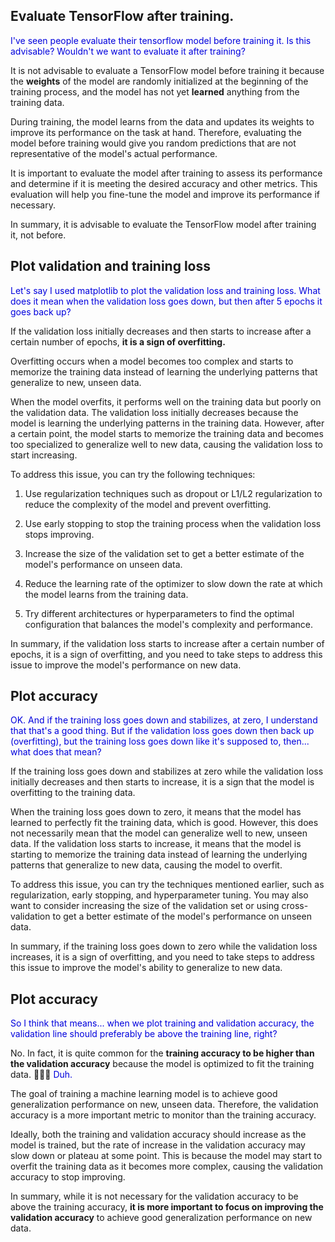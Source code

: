 ## Evaluate TensorFlow after training.

<span style="color:#0000dd;">I've seen people evaluate their tensorflow model before training it.  Is this advisable?  Wouldn't we want to evaluate it after training?</span>

It is not advisable to evaluate a TensorFlow model before training it because the **weights** of the model are randomly initialized at the beginning of the training process, and the model has not yet **learned** anything from the training data.

During training, the model learns from the data and updates its weights to improve its performance on the task at hand. Therefore, evaluating the model before training would give you random predictions that are not representative of the model's actual performance.

It is important to evaluate the model after training to assess its performance and determine if it is meeting the desired accuracy and other metrics. This evaluation will help you fine-tune the model and improve its performance if necessary.

In summary, it is advisable to evaluate the TensorFlow model after training it, not before.


## Plot validation and training loss

<span style="color:#0000dd;">Let's say I used matplotlib to plot the validation loss and training loss.  What does it mean when the validation loss goes down, but then after 5 epochs it goes back up?</span>

If the validation loss initially decreases and then starts to increase after a certain number of epochs, **it is a sign of overfitting.**

Overfitting occurs when a model becomes too complex and starts to memorize the training data instead of learning the underlying patterns that generalize to new, unseen data.

When the model overfits, it performs well on the training data but poorly on the validation data. The validation loss initially decreases because the model is learning the underlying patterns in the training data. However, after a certain point, the model starts to memorize the training data and becomes too specialized to generalize well to new data, causing the validation loss to start increasing.

To address this issue, you can try the following techniques:

1. Use regularization techniques such as dropout or L1/L2 regularization to reduce the complexity of the model and prevent overfitting.

2. Use early stopping to stop the training process when the validation loss stops improving.

3. Increase the size of the validation set to get a better estimate of the model's performance on unseen data.

4. Reduce the learning rate of the optimizer to slow down the rate at which the model learns from the training data.

5. Try different architectures or hyperparameters to find the optimal configuration that balances the model's complexity and performance.

In summary, if the validation loss starts to increase after a certain number of epochs, it is a sign of overfitting, and you need to take steps to address this issue to improve the model's performance on new data.

## Plot accuracy

<span style="color:#0000dd;">OK.  And if the training loss goes down and stabilizes, at zero, I understand that that's a good thing.  But if the validation loss goes down then back up (overfitting), but the training loss goes down like it's supposed to, then... what does that mean?</span>

If the training loss goes down and stabilizes at zero while the validation loss initially decreases and then starts to increase, it is a sign that the model is overfitting to the training data.

When the training loss goes down to zero, it means that the model has learned to perfectly fit the training data, which is good. However, this does not necessarily mean that the model can generalize well to new, unseen data. If the validation loss starts to increase, it means that the model is starting to memorize the training data instead of learning the underlying patterns that generalize to new data, causing the model to overfit.

To address this issue, you can try the techniques mentioned earlier, such as regularization, early stopping, and hyperparameter tuning. You may also want to consider increasing the size of the validation set or using cross-validation to get a better estimate of the model's performance on unseen data.

In summary, if the training loss goes down to zero while the validation loss increases, it is a sign of overfitting, and you need to take steps to address this issue to improve the model's ability to generalize to new data.

## Plot accuracy

<span style="color:#0000dd;">So I think that means... when we plot training and validation accuracy, the validation line should preferably be above the training line, right?</span>

No. In fact, it is quite common for the **training accuracy to be higher than the validation accuracy** because the model is optimized to fit the training data. 🤦🏻‍♀️ <span style="color:#0000dd;">Duh.</span>

The goal of training a machine learning model is to achieve good generalization performance on new, unseen data. Therefore, the validation accuracy is a more important metric to monitor than the training accuracy.

Ideally, both the training and validation accuracy should increase as the model is trained, but the rate of increase in the validation accuracy may slow down or plateau at some point. This is because the model may start to overfit the training data as it becomes more complex, causing the validation accuracy to stop improving.

In summary, while it is not necessary for the validation accuracy to be above the training accuracy, **it is more important to focus on improving the validation accuracy** to achieve good generalization performance on new data.

<br>
